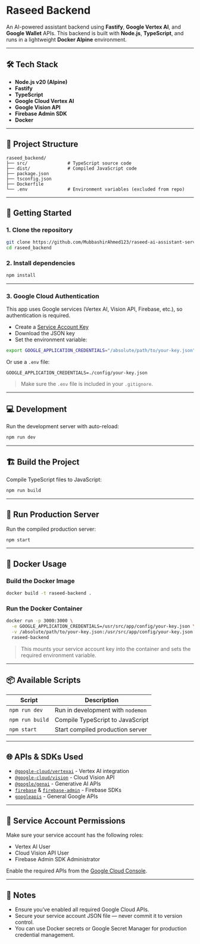 
# Raseed Backend

An AI-powered assistant backend using **Fastify**, **Google Vertex AI**, and **Google Wallet** APIs. This backend is built with **Node.js**, **TypeScript**, and runs in a lightweight **Docker Alpine** environment.

---

## 🛠 Tech Stack

- **Node.js v20 (Alpine)**
- **Fastify**
- **TypeScript**
- **Google Cloud Vertex AI**
- **Google Vision API**
- **Firebase Admin SDK**
- **Docker**

---

## 📁 Project Structure

```
raseed_backend/
├── src/               # TypeScript source code
├── dist/              # Compiled JavaScript code
├── package.json
├── tsconfig.json
├── Dockerfile
└── .env               # Environment variables (excluded from repo)
```

---

## 🚀 Getting Started

### 1. Clone the repository

```bash
git clone https://github.com/MubbashirAhmed123/raseed-ai-assistant-server.git
cd raseed_backend
```

### 2. Install dependencies

```bash
npm install
```

---

### 3. Google Cloud Authentication

This app uses Google services (Vertex AI, Vision API, Firebase, etc.), so authentication is required.

- Create a [Service Account Key](https://console.cloud.google.com/iam-admin/serviceaccounts)
- Download the JSON key
- Set the environment variable:

```bash
export GOOGLE_APPLICATION_CREDENTIALS="/absolute/path/to/your-key.json"
```

Or use a `.env` file:

```
GOOGLE_APPLICATION_CREDENTIALS=./config/your-key.json
```

> Make sure the `.env` file is included in your `.gitignore`.

---

## 💻 Development

Run the development server with auto-reload:

```bash
npm run dev
```

---

## 🏗️ Build the Project

Compile TypeScript files to JavaScript:

```bash
npm run build
```

---

## 🚢 Run Production Server

Run the compiled production server:

```bash
npm start
```

---

## 🐳 Docker Usage

### Build the Docker Image

```bash
docker build -t raseed-backend .
```

### Run the Docker Container

```bash
docker run -p 3000:3000 \
  -e GOOGLE_APPLICATION_CREDENTIALS=/usr/src/app/config/your-key.json \
  -v /absolute/path/to/your-key.json:/usr/src/app/config/your-key.json \
  raseed-backend
```

> This mounts your service account key into the container and sets the required environment variable.

---

## 📦 Available Scripts

| Script         | Description                         |
|----------------|-------------------------------------|
| `npm run dev`  | Run in development with `nodemon`   |
| `npm run build`| Compile TypeScript to JavaScript    |
| `npm start`    | Start compiled production server     |

---

## 🌐 APIs & SDKs Used

- [`@google-cloud/vertexai`](https://www.npmjs.com/package/@google-cloud/vertexai) - Vertex AI integration
- [`@google-cloud/vision`](https://www.npmjs.com/package/@google-cloud/vision) - Cloud Vision API
- [`@google/genai`](https://www.npmjs.com/package/@google/genai) - Generative AI APIs
- [`firebase`](https://www.npmjs.com/package/firebase) & [`firebase-admin`](https://www.npmjs.com/package/firebase-admin) - Firebase SDKs
- [`googleapis`](https://www.npmjs.com/package/googleapis) - General Google APIs

---

## 🔐 Service Account Permissions

Make sure your service account has the following roles:

- Vertex AI User
- Cloud Vision API User
- Firebase Admin SDK Administrator

Enable the required APIs from the [Google Cloud Console](https://console.cloud.google.com/apis/dashboard).

---


## 🧠 Notes

- Ensure you’ve enabled all required Google Cloud APIs.
- Secure your service account JSON file — never commit it to version control.
- You can use Docker secrets or Google Secret Manager for production credential management.
